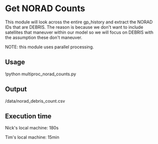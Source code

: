 # Get NORAD Counts
This module will look across the entire gp_history and extract the NORAD IDs that are DEBRIS.  The reason is because we don't want to include satellites that maneuver within our model so we will focus on DEBRIS with the assumption these don't maneuver.

NOTE: this module uses parallel processing.

## Usage
!python multiproc_norad_counts.py

## Output
/data/norad_debris_count.csv

## Execution time
Nick's local machine: 180s

Tim's local machine: 15min
